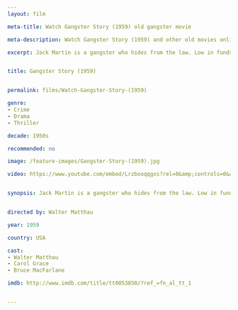 ```yaml
---
layout: film

meta-title: Watch Gangster Story (1959) old gangster movie

meta-description: Watch Gangster Story (1959) and other old movies online free. Hundreds of classic public domain films at La Filmothèque .

excerpt: Jack Martin is a gangster who hides from the law. Low in funds, he decides to rob a small bank. However, now not only the FBI and the police are after him, but also the outrageous local mob boss.


title: Gangster Story (1959)


permalink: films/Watch-Gangster-Story-(1959)

genre:
- Crime
- Drama
- Thriller

decade: 1950s

recommended: no

image: /feature-images/Gangster-Story-(1959).jpg

video: https://www.youtube.com/embed/Lrzbooqqgxs?rel=0&amp;controls=0&amp;showinfo=0


synopsis: Jack Martin is a gangster who hides from the law. Low in funds, he decides to rob a small bank. However, now not only the FBI and the police are after him, but also the outrageous local mob boss.


directed by: Walter Matthau

year: 1959

country: USA

cast:
- Walter Matthau
- Carol Grace
- Bruce MacFarlane

imdb: http://www.imdb.com/title/tt0053850/?ref_=fn_al_tt_1


---
```


